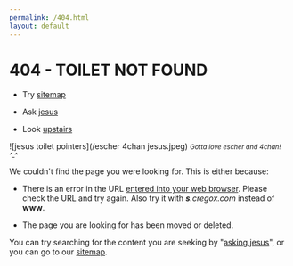 ```yaml
---
permalink: /404.html
layout: default
---
```


# 404 - TOILET NOT FOUND

- Try [sitemap](/sitemap)

- Ask [jesus](https://www.google.com/?q=site:cregox.com+jesus)

- Look [upstairs](http://images.google.com/images?q=url+bar)

![jesus toilet pointers](/escher 4chan jesus.jpeg)
<small>*Gotta love escher and 4chan! ^_^*</small>

We couldn't find the page you were looking for. This is either because:

- There is an error in the URL [entered into your web browser](http://images.google.com/images?q=url+bar). Please check the URL and try again. Also try it with _**s**.cregox.com_ instead of **www**.

- The page you are looking for has been moved or deleted.

You can try searching for the content you are seeking by "[asking jesus](https://www.google.com/?q=site:cregox.com+jesus)", or you can go to our [sitemap](/sitemap).

<script>
document.querySelectorAll('a[href="https://www.google.com/?q=site:cregox.com+jesus"]').forEach(function(item){
  item.href = item.href.replace('+jesus', '+'+ window.location.pathname);
})
</script>
